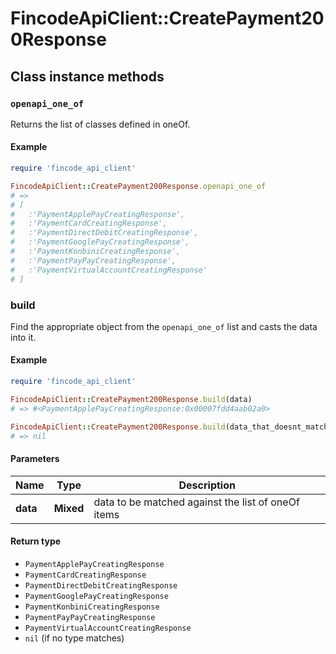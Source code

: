 # FincodeApiClient::CreatePayment200Response

## Class instance methods

### `openapi_one_of`

Returns the list of classes defined in oneOf.

#### Example

```ruby
require 'fincode_api_client'

FincodeApiClient::CreatePayment200Response.openapi_one_of
# =>
# [
#   :'PaymentApplePayCreatingResponse',
#   :'PaymentCardCreatingResponse',
#   :'PaymentDirectDebitCreatingResponse',
#   :'PaymentGooglePayCreatingResponse',
#   :'PaymentKonbiniCreatingResponse',
#   :'PaymentPayPayCreatingResponse',
#   :'PaymentVirtualAccountCreatingResponse'
# ]
```

### build

Find the appropriate object from the `openapi_one_of` list and casts the data into it.

#### Example

```ruby
require 'fincode_api_client'

FincodeApiClient::CreatePayment200Response.build(data)
# => #<PaymentApplePayCreatingResponse:0x00007fdd4aab02a0>

FincodeApiClient::CreatePayment200Response.build(data_that_doesnt_match)
# => nil
```

#### Parameters

| Name | Type | Description |
| ---- | ---- | ----------- |
| **data** | **Mixed** | data to be matched against the list of oneOf items |

#### Return type

- `PaymentApplePayCreatingResponse`
- `PaymentCardCreatingResponse`
- `PaymentDirectDebitCreatingResponse`
- `PaymentGooglePayCreatingResponse`
- `PaymentKonbiniCreatingResponse`
- `PaymentPayPayCreatingResponse`
- `PaymentVirtualAccountCreatingResponse`
- `nil` (if no type matches)

